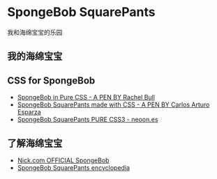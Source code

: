 # SpongeBob SquarePants
我和海绵宝宝的乐园

## 我的海绵宝宝

## CSS for SpongeBob
* [SpongeBob in Pure CSS - A PEN BY Rachel Bull]()
* [SpongeBob SquarePants made with CSS - A PEN BY Carlos Arturo Esparza]()
* [SpongeBob SquarePants PURE CSS3 - neoon.es]()

## 了解海绵宝宝
* [Nick.com OFFICIAL SpongeBob](http://www.nick.com/spongebob-squarepants/)
* [SpongeBob SquarePants encyclopedia](http://spongebob.wikia.com/)